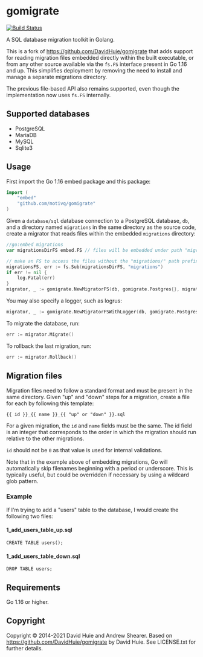 # gomigrate

[![Build Status](https://travis-ci.org/motivq/gomigrate.svg?branch=master)](https://travis-ci.org/motivq/gomigrate)

A SQL database migration toolkit in Golang.

This is a fork of https://github.com/DavidHuie/gomigrate that adds support for
reading migration files embedded directly within the built executable, or from
any other source available via the `fs.FS` interface present in Go 1.16 and up.
This simplifies deployment by removing the need to install and manage a
separate migrations directory.

The previous file-based API also remains supported, even though the
implementation now uses `fs.FS` internally.

## Supported databases

- PostgreSQL
- MariaDB
- MySQL
- Sqlite3

## Usage

First import the Go 1.16 embed package and this package:

```go
import (
	"embed"
	"github.com/motivq/gomigrate"
)
```

Given a `database/sql` database connection to a PostgreSQL database, `db`,
and a directory named `migrations` in the same directory as the source code,
create a migrator that reads files within the embedded `migrations` directory:

```go
//go:embed migrations
var migrationsDirFS embed.FS // files will be embedded under path "migrations/"

// make an FS to access the files without the "migrations/" path prefix
migrationsFS, err := fs.Sub(migrationsDirFS, "migrations")
if err != nil {
	log.Fatal(err)
}
migrator, _ := gomigrate.NewMigratorFS(db, gomigrate.Postgres{}, migrationsFS)
```

You may also specify a logger, such as logrus:

```go
migrator, _ := gomigrate.NewMigratorFSWithLogger(db, gomigrate.Postgres{}, migrationsFS, logrus.New())
```

To migrate the database, run:

```go
err := migrator.Migrate()
```

To rollback the last migration, run:

```go
err := migrator.Rollback()
```

## Migration files

Migration files need to follow a standard format and must be present
in the same directory. Given "up" and "down" steps for a migration,
create a file for each by following this template:

```
{{ id }}_{{ name }}_{{ "up" or "down" }}.sql
```

For a given migration, the `id` and `name` fields must be the same.
The id field is an integer that corresponds to the order in which
the migration should run relative to the other migrations.

`id` should not be `0` as that value is used for internal validations.

Note that in the example above of embedding migrations, Go will automatically
skip filenames beginning with a period or underscore. This is typically useful,
but could be overridden if necessary by using a wildcard glob pattern.

### Example

If I'm trying to add a "users" table to the database, I would create
the following two files:

#### 1_add_users_table_up.sql

```
CREATE TABLE users();
```

#### 1_add_users_table_down.sql
```
DROP TABLE users;
```

## Requirements

Go 1.16 or higher.


## Copyright

Copyright © 2014-2021 David Huie and Andrew Shearer. Based on
https://github.com/DavidHuie/gomigrate by David Huie. See LICENSE.txt
for further details.
